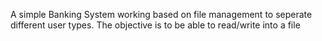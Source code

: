 A simple Banking System working based on file management to seperate different user types. The objective is to be able to read/write into a file
